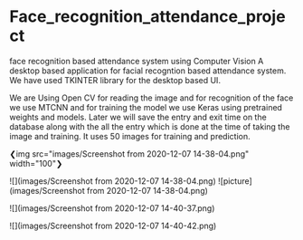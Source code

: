 # Face_recognition_attendance_project
face recognition based attendance system using Computer Vision 
A desktop based application for facial recogntion based attendance system.
We have used TKINTER library for the desktop based UI.

We are Using Open CV for reading the image and for recognition of the face we use MTCNN and for training the model we use Keras using pretrained weights and models.
Later we will save the entry and exit time on the database along with the all the entry which is done at the time of taking the image and training.
It uses 50 images for training and prediction.

❮img src="images/Screenshot from 2020-12-07 14-38-04.png" width="100"❯

![](images/Screenshot from 2020-12-07 14-38-04.png)
![picture](images/Screenshot from 2020-12-07 14-38-04.png)
 

![](images/Screenshot from 2020-12-07 14-40-37.png)

![](images/Screenshot from 2020-12-07 14-40-42.png)



